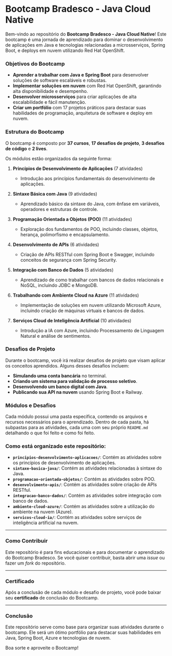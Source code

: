 # Bootcamp Bradesco - Java Cloud Native

Bem-vindo ao repositório do **Bootcamp Bradesco - Java Cloud Native**! Este bootcamp é uma jornada de aprendizado para dominar o desenvolvimento de aplicações em Java e tecnologias relacionadas a microsserviços, Spring Boot, e deploys em nuvem utilizando Red Hat OpenShift.

### Objetivos do Bootcamp
- **Aprender a trabalhar com Java e Spring Boot** para desenvolver soluções de software escaláveis e robustas.
- **Implementar soluções em nuvem** com Red Hat OpenShift, garantindo alta disponibilidade e desempenho.
- **Desenvolver microsserviços** para criar aplicações de alta escalabilidade e fácil manutenção.
- **Criar um portfólio** com 17 projetos práticos para destacar suas habilidades de programação, arquitetura de software e deploy em nuvem.

### Estrutura do Bootcamp
O bootcamp é composto por **37 cursos**, **17 desafios de projeto**, **3 desafios de código** e **2 lives**.

Os módulos estão organizados da seguinte forma:

1. **Princípios de Desenvolvimento de Aplicações** (7 atividades)
   - Introdução aos princípios fundamentais do desenvolvimento de aplicações.

2. **Sintaxe Básica com Java** (9 atividades)
   - Aprendizado básico da sintaxe do Java, com ênfase em variáveis, operadores e estruturas de controle.

3. **Programação Orientada a Objetos (POO)** (11 atividades)
   - Exploração dos fundamentos de POO, incluindo classes, objetos, herança, polimorfismo e encapsulamento.

4. **Desenvolvimento de APIs** (6 atividades)
   - Criação de APIs RESTful com Spring Boot e Swagger, incluindo conceitos de segurança com Spring Security.

5. **Integração com Banco de Dados** (5 atividades)
   - Aprendizado de como trabalhar com bancos de dados relacionais e NoSQL, incluindo JDBC e MongoDB.

6. **Trabalhando com Ambiente Cloud na Azure** (11 atividades)
   - Implementação de soluções em nuvem utilizando Microsoft Azure, incluindo criação de máquinas virtuais e bancos de dados.

7. **Serviços Cloud de Inteligência Artificial** (10 atividades)
   - Introdução a IA com Azure, incluindo Processamento de Linguagem Natural e análise de sentimentos.

### Desafios de Projeto
Durante o bootcamp, você irá realizar desafios de projeto que visam aplicar os conceitos aprendidos. Alguns desses desafios incluem:
- **Simulando uma conta bancária** no terminal.
- **Criando um sistema para validação de processo seletivo**.
- **Desenvolvendo um banco digital com Java**.
- **Publicando sua API na nuvem** usando Spring Boot e Railway.

### Módulos e Desafios
Cada módulo possui uma pasta específica, contendo os arquivos e recursos necessários para o aprendizado. Dentro de cada pasta, há subpastas para as atividades, cada uma com seu próprio `README.md` detalhando o que foi feito e como foi feito.

### Como está organizado este repositório:
- **`principios-desenvolvimento-aplicacoes/`**: Contém as atividades sobre os princípios de desenvolvimento de aplicações.
- **`sintaxe-basica-java/`**: Contém as atividades relacionadas à sintaxe do Java.
- **`programacao-orientada-objetos/`**: Contém as atividades sobre POO.
- **`desenvolvimento-apis/`**: Contém as atividades sobre criação de APIs RESTful.
- **`integracao-banco-dados/`**: Contém as atividades sobre integração com banco de dados.
- **`ambiente-cloud-azure/`**: Contém as atividades sobre a utilização do ambiente na nuvem (Azure).
- **`servicos-cloud-ia/`**: Contém as atividades sobre serviços de inteligência artificial na nuvem.

---

### Como Contribuir
Este repositório é para fins educacionais e para documentar o aprendizado do Bootcamp Bradesco. Se você quiser contribuir, basta abrir uma *issue* ou fazer um *fork* do repositório.

---

### Certificado
Após a conclusão de cada módulo e desafio de projeto, você pode baixar seu **certificado** de conclusão do Bootcamp.

---

### Conclusão
Este repositório serve como base para organizar suas atividades durante o bootcamp. Ele será um ótimo portfólio para destacar suas habilidades em Java, Spring Boot, Azure e tecnologias de nuvem.

Boa sorte e aproveite o Bootcamp!
